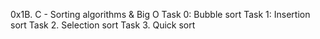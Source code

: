 0x1B. C - Sorting algorithms & Big O
Task 0: Bubble sort
Task 1: Insertion sort
Task 2. Selection sort
Task 3. Quick sort
